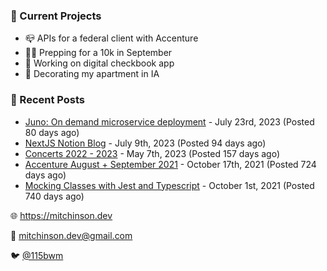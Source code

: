 ### 📌 Current Projects
- 📪 APIs for a federal client with Accenture
- 🏃🏼 Prepping for a 10k in September
- 🤑 Working on digital checkbook app
- 🏡 Decorating my apartment in IA

### 📝 Recent Posts

- [Juno: On demand microservice deployment](https://blog.mitchinson.dev/juno) - July 23rd, 2023 (Posted 80 days ago)
- [NextJS Notion Blog](https://blog.mitchinson.dev/blog-2023) - July 9th, 2023 (Posted 94 days ago)
- [Concerts 2022 - 2023](https://blog.mitchinson.dev/concerts-2023) - May 7th, 2023 (Posted 157 days ago)
- [Accenture August + September 2021](https://blog.mitchinson.dev/pillar/aug-sep-21) - October 17th, 2021 (Posted 724 days ago)
- [Mocking Classes with Jest and Typescript](https://blog.mitchinson.dev/jest-typescript-mocks) - October 1st, 2021 (Posted 740 days ago)

🌐 https://mitchinson.dev

💌 mitchinson.dev@gmail.com

🐦 [@115bwm](https://twitter.com/115bwm)